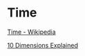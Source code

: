 # Time

[Time - Wikipedia](https://en.wikipedia.org/wiki/Time)

[10 Dimensions Explained](https://www.youtube.com/watch?v=p4Gotl9vRGs)
